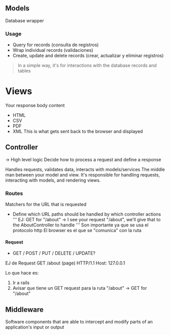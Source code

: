 ## Models
Database wrapper
### Usage
- Query for records (consulta de registros)
- Wrap individual records (validaciones)
- Create, update and delete records (crear, actualizar y eliminar registros)
> In a simple way, it's for interactions with the database records and tables

# Views
Your response body content
- HTML
- CSV
- PDF
- XML
This is what gets sent back to the browser and displayed

## Controller
-> High level logic
Decide how to process a request and define a response

Handles requests, validates data, interacts with models/services
The middle man between your model and view. It's responsible for handling requests, interacting with models, and rendering views.

### Routes
Matchers for the URL that is requested
- Define which URL paths should be handled by which controller actions
'''
EJ: GET for "/about" -> I see your request "/about", we'll give that to the AboutController to handle 
'''
Son importante ya que se usa el protocolo http
El browser es el que se "comunica" con la ruta




#### Request
- GET / POST / PUT / DELETE / UPDATE?

EJ de Request
GET /about (page) HTTP/1.1
Host: 127.0.0.1

Lo que hace es:
1. Ir a rails
2. Avisar que tiene un GET request para la ruta "/about" -> GET for "/about"














## Middleware
Software components that are able to intercept and modify parts of an application's input or output
